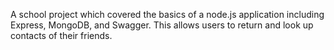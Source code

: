 A school project which covered the basics of a node.js application including Express, MongoDB, and Swagger. This allows users to return and look up contacts of their 
friends.
